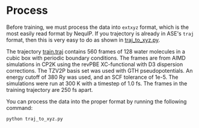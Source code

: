 # Process
Before training, we must process the data into ```extxyz``` format, which is the most easily read format by NequIP. If you trajectory is already in ASE's ```traj``` format, then this is very easy to do as shown in [traj_to_xyz.py](./traj_to_xyz.py).

The trajectory [train.traj](./train.traj) contains 560 frames of 128 water molecules in a cubic box with periodic boundary conditions. The frames are from AIMD simulations in CP2K using the revPBE XC-functional with D3 dispersion corrections. The TZV2P basis set was used with GTH pseudopotentials. An energy cutoff of 380 Ry was used, and an SCF tolerance of 1e-5. The simulations were run at 300 K with a timestep of 1.0 fs. The frames in the training trajectory are 250 fs apart.

You can process the data into the proper format by running the following command:
```
python traj_to_xyz.py
```

